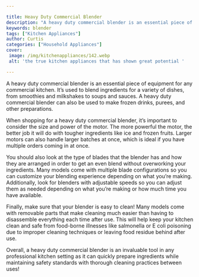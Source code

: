 ```yaml
---

title: Heavy Duty Commercial Blender
description: "A heavy duty commercial blender is an essential piece of equipment for any commercial kitchen. It’s used to blend ingredients for ...find out now"
keywords: blender
tags: ["Kitchen Appliances"]
author: Curtis
categories: ["Household Appliances"]
cover: 
 image: /img/kitchenappliances/142.webp
 alt: 'the true kitchen appliances that has shown great potential '

---
```


A heavy duty commercial blender is an essential piece of equipment for any commercial kitchen. It’s used to blend ingredients for a variety of dishes, from smoothies and milkshakes to soups and sauces. A heavy duty commercial blender can also be used to make frozen drinks, purees, and other preparations.

When shopping for a heavy duty commercial blender, it’s important to consider the size and power of the motor. The more powerful the motor, the better job it will do with tougher ingredients like ice and frozen fruits. Larger motors can also handle larger batches at once, which is ideal if you have multiple orders coming in at once.

You should also look at the type of blades that the blender has and how they are arranged in order to get an even blend without overworking your ingredients. Many models come with multiple blade configurations so you can customize your blending experience depending on what you’re making. Additionally, look for blenders with adjustable speeds so you can adjust them as needed depending on what you’re making or how much time you have available.

Finally, make sure that your blender is easy to clean! Many models come with removable parts that make cleaning much easier than having to disassemble everything each time after use. This will help keep your kitchen clean and safe from food-borne illnesses like salmonella or E coli poisoning due to improper cleaning techniques or leaving food residue behind after use. 

Overall, a heavy duty commercial blender is an invaluable tool in any professional kitchen setting as it can quickly prepare ingredients while maintaining safety standards with thorough cleaning practices between uses!
